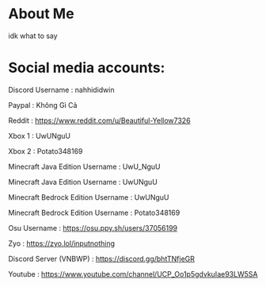 # About Me

idk what to say

# Social media accounts:

Discord Username : nahhididwin

Paypal : Không Gì Cả

Reddit : https://www.reddit.com/u/Beautiful-Yellow7326

Xbox 1 : UwUNguU

Xbox 2 : Potato348169

Minecraft Java Edition Username : UwU_NguU

Minecraft Java Edition Username : UwUNguU

Minecraft Bedrock Edition Username : UwUNguU

Minecraft Bedrock Edition Username : Potato348169

Osu Username : https://osu.ppy.sh/users/37056199

Zyo : https://zyo.lol/inputnothing

Discord Server (VNBWP) : https://discord.gg/bhtTNfjeGR

Youtube : https://www.youtube.com/channel/UCP_Oo1p5gdvkuIae93LW5SA
